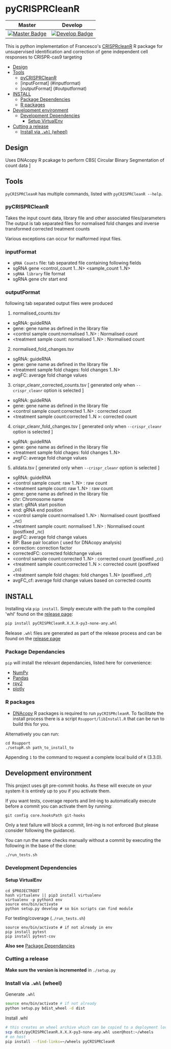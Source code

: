 # pyCRISPRCleanR
| Master                                              | Develop                                               |
| --------------------------------------------------- | ----------------------------------------------------- |
| [![Master Badge][travis-master-badge]][travis-repo] | [![Develop Badge][travis-develop-badge]][travis-repo] |

This is python implementation of Francesco's [CRISPRcleanR] R package for unsupervised identification and
correction of gene independent cell responses to CRISPR-cas9 targeting 

<!-- TOC depthFrom:2 depthTo:6 withLinks:1 updateOnSave:1 orderedList:0 -->

- [Design](#design)
- [Tools](#tools)
	- [pyCRISPRCleanR](#pycrisprcleanr)
	- [inputFormat] (#inputformat)
	- [outputFormat] (#outputformat)
- [INSTALL](#install)
	- [Package Dependencies](#package-dependencies)
  - [R packages](#r-packages)
- [Development environment](#development-environment)
	- [Development Dependencies](#development-dependencies)
		- [Setup VirtualEnv](#setup-virtualenv)
- [Cutting a release](#cutting-a-release)
	- [Install via `.whl` (wheel)](#install-via-whl-wheel)

<!-- /TOC -->

## Design
Uses DNAcopy R pcakage to perform CBS[ Circular Binary Segmentation of count  data ]

## Tools

`pyCRISPRCleanR` has multiple commands, listed with `pyCRISPRCleanR --help`.

### pyCRISPRCleanR

Takes the input count data, library file and other associated files/parameters
The output is tab separated files for normalised fold changes and
inverse transformed corrected treatment counts

Various exceptions can occur for malformed input files.

### inputFormat
 * ```gRNA Counts``` file: tab separated file containing following fields
 * sgRNA gene <control_count 1...N> <sample_count 1..N>
 * ```sgRNA library``` file format
 * sgRNA gene chr start end
### outputFormat

  following tab separated output files were produced

 1. normalised_counts.tsv
 * sgRNA: guideRNA
 * gene: gene name as defined in the library file
 * <control sample count:normalised 1..N> : Normalised count
 * <treatment sample count: normalised 1..N> : Normalised count

 2. normalised_fold_changes.tsv
 * sgRNA: guideRNA
 * gene: gene name as defined in the library file
 * <treatment sample fold chages: fold changes 1..N>
 * avgFC: average fold change values

 3. crispr_cleanr_corrected_counts.tsv [ generated only when ```--crispr_cleanr``` option is selected ]
 * sgRNA: guideRNA
 * gene: gene name as defined in the library file
 * <control sample count:corrected 1..N> : corrected count
 * <treatment sample count:corrected 1..N >: corrected count

 4. crispr_cleanr_fold_changes.tsv [ generated only when ```--crispr_cleanr``` option is selected ]
 * sgRNA: guideRNA
 * gene: gene name as defined in the library file
 * <treatment sample fold chages: fold changes 1..N>
 * avgFC: average fold change values

 5. alldata.tsv [ generated only when ```--crispr_cleanr``` option is selected ]
 * sgRNA: guideRNA
 * <control sample count: raw 1..N> : raw count
 * <treatment sample count: raw 1..N> : raw count
 * gene: gene name as defined in the library file
 * chr: Chromosome name
 * start: gRNA start position
 * end: gRNA end position
 * <control sample count:normalised 1..N> : Normalised count (postfixed _nc)
 * <treatment sample count: normalised 1..N> : Normalised count (postfixed _nc)
 * avgFC: average fold change values
 * BP: Base pair location ( used for DNAcopy analysis)
 * correction: correction factor
 * correctedFC: corrected foldchange values
 * <control sample count:corrected 1..N> : corrected count (postfixed _cc)
 * <treatment sample count:corrected 1..N >: corrected count (postfixed _cc)
 * <treatment sample fold chages: fold changes 1..N> (postfixed _cf)
 * avgFC_cf: average fold change values based on corrected counts

## INSTALL
Installing via `pip install`. Simply execute with the path to the compiled 'whl' found on the [release page][pyCRISPRCleanR-releases]:

```bash
pip install pyCRISPRCleanR.X.X.X-py3-none-any.whl
```

Release `.whl` files are generated as part of the release process and can be found on the [release page][pyCRISPRCleanR-releases]

### Package Dependancies

`pip` will install the relevant dependancies, listed here for convenience:
* [NumPy]
* [Pandas]
* [rpy2]
* [plotly]

### R packages

* [DNAcopy] R packages is required to run `pyCRISPRcleanR`.  To facilitate the install process there is
a script `Rsupport/libInstall.R` that can be run to build this for you.

Alternatively you can run:

```
cd Rsupport
./setupR.sh path_to_install_to
```

Appending `1` to the command to request a complete local build of `R` (3.3.0).

## Development environment

This project uses git pre-commit hooks.  As these will execute on your system it
is entirely up to you if you activate them.

If you want tests, coverage reports and lint-ing to automatically execute before
a commit you can activate them by running:

```
git config core.hooksPath git-hooks
```

Only a test failure will block a commit, lint-ing is not enforced (but please consider
following the guidance).

You can run the same checks manually without a commit by executing the following
in the base of the clone:

```bash
./run_tests.sh
```

### Development Dependencies

#### Setup VirtualEnv

```
cd $PROJECTROOT
hash virtualenv || pip3 install virtualenv
virtualenv -p python3 env
source env/bin/activate
python setup.py develop # so bin scripts can find module
```

For testing/coverage (`./run_tests.sh`)

```
source env/bin/activate # if not already in env
pip install pytest
pip install pytest-cov
```

__Also see__ [Package Dependancies](#package-dependancies)

### Cutting a release

__Make sure the version is incremented__ in `./setup.py`

### Install via `.whl` (wheel)

Generate `.whl`

```bash
source env/bin/activate # if not already
python setup.py bdist_wheel -d dist
```

Install .whl

```bash
# this creates an wheel archive which can be copied to a deployment location, e.g.
scp dist/pyCRISPRCleanR.X.X.X-py3-none-any.whl user@host:~/wheels
# on host
pip install --find-links=~/wheels pyCRISPRCleanR
```
<!--refs-->
 [NumPy]: http://www.numpy.org/
 [plotly]: https://plot.ly/python/
 [Pandas]: http://pandas.pydata.org/
 [rpy2]: https://rpy2.bitbucket.io/
 [DNAcopy]: https://www.bioconductor.org/packages/release/bioc/html/DNAcopy.html 
 [CRISPRcleanR]: https://github.com/francescojm/CRISPRcleanR
 [travis-master-badge]: https://travis-ci.org/cancerit/pyCRISPRcleanR.svg?branch=master
 [travis-develop-badge]: https://travis-ci.org/cancerit/pyCRISPRcleanR.svg?branch=develop
 [travis-repo]: https://travis-ci.org/cancerit/pyCRISPRcleanR
 [pyCRISPRCleanR-releases]: https://github.com/cancerit/pyCRISPRcleanR/releases
